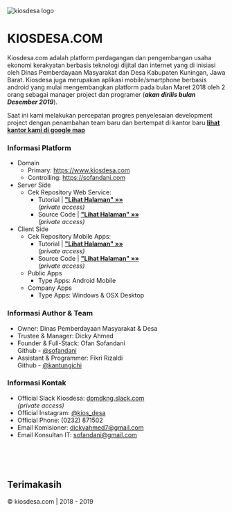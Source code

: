 ![kiosdesa logo](https://i.pinimg.com/564x/c4/17/ad/c417adcccc9ac7b572492ca2bdef46d1.jpg)

# KIOSDESA.COM

Kiosdesa.com adalah platform perdagangan dan pengembangan usaha ekonomi kerakyatan berbasis teknologi dijital dan internet yang di inisiasi oleh Dinas Pemberdayaan Masyarakat dan Desa Kabupaten Kuningan, Jawa Barat. Kiosdesa juga merupakan aplikasi mobile/smartphone berbasis android yang mulai mengembangkan platform pada bulan Maret 2018 oleh 2 orang sebagai manager project dan programer (_**akan dirilis bulan Desember 2019**_).

Saat ini kami melakukan percepatan progres penyelesaian development project dengan penambahan team baru dan bertempat di kantor baru **[lihat kantor kami di google map](https://goo.gl/maps/4gt3oT9uzXp)**

### Informasi Platform
- Domain
  - Primary: https://www.kiosdesa.com
  - Controlling: https://sofandani.com
- Server Side
  - Cek Repository Web Service:
    - Tutorial | **["Lihat Halaman" &raquo;&raquo;](https://github.com/sofandani/api2/blob/master/README.md)**
      <br/>_(private access)_
    - Source Code | **["Lihat Halaman" &raquo;&raquo;](https://github.com/sofandani/api2)**
      <br/>_(private access)_
- Client Side
  - Cek Repository Mobile Apps:
    - Tutorial | **[ "Lihat Halaman" &raquo;&raquo;](https://github.com/sofandani/kiosdesa-mobile/blob/master/README.md)**
      <br/>_(private access)_
    - Source Code | **[ "Lihat Halaman" &raquo;&raquo;](https://github.com/sofandani/kiosdesa-mobile)**
      <br/>_(private access)_
  - Public Apps
    - Type Apps: Android Mobile
  - Company Apps
    - Type Apps: Windows & OSX Desktop
    
### Informasi Author & Team
- Owner: Dinas Pemberdayaan Masyarakat & Desa
- Trustee & Manager: Dicky Ahmed
- Founder & Full-Stack: Ofan Sofandani
  <br />
  Github - [@sofandani](https://github.com/sofandani)
- Assistant & Programmer: Fikri Rizaldi
  <br />
  Github - [@kantungichi](https://github.com/kantungichi)

### Informasi Kontak
- Official Slack Kiosdesa: [dpmdkng.slack.com](https://dpmdkng.slack.com)
  <br/>_(private access)_
- Official Instagram: [@kios_desa](https://instagram.com/kios_desa)
- Official Phone: (0232) 871502
- Email Komisioner: [dickyahmed7@gmail.com](mailto:dickyahmed7@gmail.com)
- Email Konsultan IT: [sofandani@gmail.com](mailto:sofandani@gmail.com)

  
<br/>
<br/>
<br/>

## Terimakasih
&copy; kiosdesa.com | 2018 - 2019
